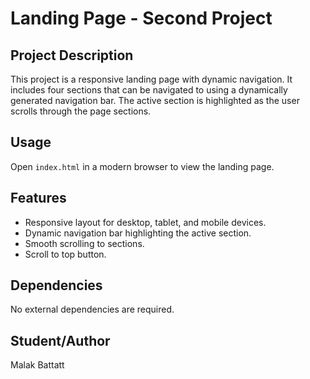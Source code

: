 # Landing Page - Second Project

## Project Description

This project is a responsive landing page with dynamic navigation. It includes four sections that can be navigated to using a dynamically generated navigation bar. The active section is highlighted as the user scrolls through the page sections.

## Usage

Open `index.html` in a modern browser to view the landing page.

## Features

- Responsive layout for desktop, tablet, and mobile devices.
- Dynamic navigation bar highlighting the active section.
- Smooth scrolling to sections.
- Scroll to top button.

## Dependencies

No external dependencies are required.

## Student/Author

Malak Battatt